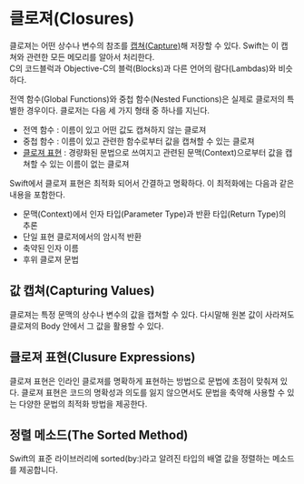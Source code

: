 # 클로져(Closures)
클로져는 어떤 상수나 변수의 참조를 [캡쳐(Capture)](값-캡쳐(Capturing-Values))해 저장할 수 있다. Swift는 이 캡쳐와 관련한 모든 메모리를 알아서 처리한다.<br>
C의 코드블럭과 Objective-C의 블럭(Blocks)과 다른 언어의 람다(Lambdas)와 비슷하다.

전역 함수(Global Functions)와 중첩 함수(Nested Functions)은 실제로 클로저의 특별한 경우이다. 클로저는 다음 세 가지 형태 중 하나를 지닌다.<br>
* 전역 함수 : 이름이 있고 어떤 값도 캡쳐하지 않는 클로져
* 중첩 함수 : 이름이 있고 관련한 함수로부터 값을 캡쳐할 수 있는 클로져
* [클로져 표현](클로져-표현(clusure-expressions)) : 경량화된 문법으로 쓰여지고 관련된 문맥(Context)으로부터 값을 캡쳐할 수 있는 이름이 없는 클로져

Swift에서 클로져 표현은 최적화 되어서 간결하고 명확하다. 이 최적화에는 다음과 같은 내용을 포함한다.<br>
* 문맥(Context)에서 인자 타입(Parameter Type)과 반환 타입(Return Type)의 추론
* 단일 표현 클로저에서의 암시적 반환
* 축약된 인자 이름
* 후위 클로져 문법

## 값 캡쳐(Capturing Values)<br>
클로져는 특정 문맥의 상수나 변수의 값을 캡쳐할 수 있다. 다시말해 원본 값이 사라져도 클로져의 Body 안에서 그 값을 활용할 수 있다.

## 클로져 표현(Clusure Expressions)
클로져 표현은 인라인 클로져를 명확하게 표현하는 방법으로 문법에 초점이 맞춰져 있다. 클로져 표현은 코드의 명확성과 의도를 잃지 않으면서도 문법을 축약해 사용할 수 있는 다양한 문법의 최적화 방법을 제공한다.

## 정렬 메소드(The Sorted Method)
Swift의 표준 라이브러리에 sorted(by:)라고 알려진 타입의 배열 값을 정렬하는 메소드를 제공합니다.